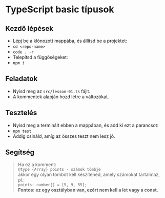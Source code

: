 # TypeScript basic típusok

## Kezdő lépések
- Lépj be a klónozott mappába, és állítsd be a projektet:
- `cd <repo-name>`
- `code . -r`
- Telepítsd a függőségeket:
- `npm i`

## Feladatok
- Nyisd meg az `src/lesson-01.ts` fájlt.
- A kommentek alapján hozd létre a változókat.

## Tesztelés
- Nyisd meg a terminált ebben a mappában, és add ki ezt a parancsot:
- `npm test`
- Addig csináld, amíg az összes teszt nem lesz jó.

## Segítség
> Ha ez a komment:  
> `@type {Array} points - számok tömbje`  
> akkor egy olyan tömböt kell készítened, amely számokat tartalmaz, pl.:  
> `points: number[] = [5, 9, 55];`  
> __Fontos: ez egy osztályban van, ezért nem kell a let vagy a const.__
